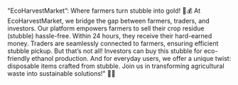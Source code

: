 "EcoHarvestMarket”: Where farmers turn stubble into gold! 🌾💰
At EcoHarvestMarket, we bridge the gap between farmers, traders, and investors.
Our platform empowers farmers to sell their crop residue (stubble) hassle-free. 
Within 24 hours, they receive their hard-earned money. Traders are seamlessly connected to farmers, 
ensuring efficient stubble pickup. But that’s not all! Investors can buy this stubble for eco-friendly ethanol production. 
And for everyday users, we offer a unique twist: disposable items crafted from stubble. 
Join us in transforming agricultural waste into sustainable solutions!" 🌱🚀

